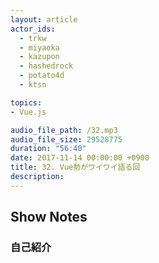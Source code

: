 ```yaml
---
layout: article
actor_ids:
  - trkw
  - miyaoka
  - kazupon
  - hashedrock
  - potato4d
  - ktsn

topics:
- Vue.js

audio_file_path: /32.mp3
audio_file_size: 29528775
duration: "56:40"
date: 2017-11-14 00:00:00 +0900
title: 32. Vue勢がワイワイ語る回
description:
---
```


## Show Notes

### 自己紹介
